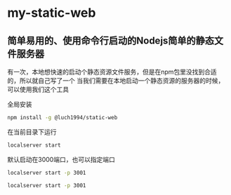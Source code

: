 # my-static-web
## 简单易用的、使用命令行启动的Nodejs简单的静态文件服务器

有一次，本地想快速的启动个静态资源文件服务，但是在npm包里没找到合适的，所以就自己写了一个
当我们需要在本地启动一个静态资源的服务器的时候，可以使用我们这个工具

全局安装
```sh
npm install -g @luch1994/static-web
```

在当前目录下运行
```bash
localserver start
```

默认启动在3000端口，也可以指定端口
```bash
localserver start -p 3001
```
```bash
localserver start -p 3001
```